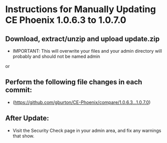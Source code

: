 # Instructions for Manually Updating CE Phoenix 1.0.6.3 to 1.0.7.0
## Download, extract/unzip and upload update.zip
* IMPORTANT: This will overwrite your files and your admin directory will probably and should not be named admin

or
## Perform the following file changes in each commit:
* (https://github.com/gburton/CE-Phoenix/compare/1.0.6.3...1.0.7.0)
## After Update:
* Visit the Security Check page in your admin area, and fix any warnings that show.